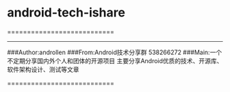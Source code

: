 # android-tech-ishare

===========================

****
###Author:androllen
###From:Android技术分享群 538266272
###Main:一个不定期分享国内外个人和团体的开源项目    主要分享Android优质的技术、开源库、软件架构设计、测试等文章

===========================
